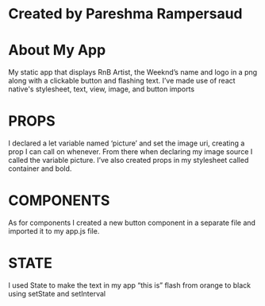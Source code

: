 # Created by Pareshma Rampersaud

# About My App
My static app that displays RnB Artist, the Weeknd’s name and logo in a png along with a clickable button and flashing text. I’ve made use of react native's stylesheet, text, view, image, and button imports

# PROPS
I declared a let variable named ‘picture’ and set the image uri, creating a prop I can call on whenever. From there when declaring my image source I called the variable picture. I’ve also created props in my stylesheet called container and bold.

# COMPONENTS
As for components I created a new button component in a separate file and imported it to my app.js file.

# STATE
I used State to make the text in my app “this is” flash from orange to black using setState and setInterval
